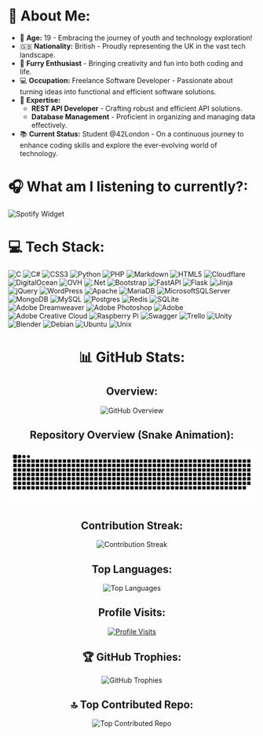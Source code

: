 # 💫 About Me:

- 🎉 **Age:** 19 - Embracing the journey of youth and technology exploration!
- 🇬🇧 **Nationality:** British - Proudly representing the UK in the vast tech landscape.
- 🐾 **Furry Enthusiast** - Bringing creativity and fun into both coding and life.
- 💻 **Occupation:** Freelance Software Developer - Passionate about turning ideas into functional and efficient software solutions.
- 🚀 **Expertise:**
  - **REST API Developer** - Crafting robust and efficient API solutions.
  - **Database Management** - Proficient in organizing and managing data effectively.
- 📚 **Current Status:** Student @42London - On a continuous journey to enhance coding skills and explore the ever-evolving world of technology.


# 🎧 What am I listening to currently?:
![Spotify Widget](https://spotify.wolfieog.xyz/?theme=dark&scan=true&spin=false&rainbow=false)

# 💻 Tech Stack:

![C](https://img.shields.io/badge/c-%2300599C.svg?style=for-the-badge&logo=c&logoColor=white) ![C#](https://img.shields.io/badge/c%23-%23239120.svg?style=for-the-badge&logo=csharp&logoColor=white) ![CSS3](https://img.shields.io/badge/css3-%231572B6.svg?style=for-the-badge&logo=css3&logoColor=white) ![Python](https://img.shields.io/badge/python-3670A0?style=for-the-badge&logo=python&logoColor=ffdd54) ![PHP](https://img.shields.io/badge/php-%23777BB4.svg?style=for-the-badge&logo=php&logoColor=white) ![Markdown](https://img.shields.io/badge/markdown-%23000000.svg?style=for-the-badge&logo=markdown&logoColor=white) ![HTML5](https://img.shields.io/badge/html5-%23E34F26.svg?style=for-the-badge&logo=html5&logoColor=white) ![Cloudflare](https://img.shields.io/badge/Cloudflare-F38020?style=for-the-badge&logo=Cloudflare&logoColor=white) ![DigitalOcean](https://img.shields.io/badge/DigitalOcean-%230167ff.svg?style=for-the-badge&logo=digitalOcean&logoColor=white) ![OVH](https://img.shields.io/badge/ovh-%23123F6D.svg?style=for-the-badge&logo=ovh&logoColor=#123F6D) ![.Net](https://img.shields.io/badge/.NET-5C2D91?style=for-the-badge&logo=.net&logoColor=white) ![Bootstrap](https://img.shields.io/badge/bootstrap-%238511FA.svg?style=for-the-badge&logo=bootstrap&logoColor=white) ![FastAPI](https://img.shields.io/badge/FastAPI-005571?style=for-the-badge&logo=fastapi) ![Flask](https://img.shields.io/badge/flask-%23000.svg?style=for-the-badge&logo=flask&logoColor=white) ![Jinja](https://img.shields.io/badge/jinja-white.svg?style=for-the-badge&logo=jinja&logoColor=black) ![jQuery](https://img.shields.io/badge/jquery-%230769AD.svg?style=for-the-badge&logo=jquery&logoColor=white) ![WordPress](https://img.shields.io/badge/WordPress-%23117AC9.svg?style=for-the-badge&logo=WordPress&logoColor=white) ![Apache](https://img.shields.io/badge/apache-%23D42029.svg?style=for-the-badge&logo=apache&logoColor=white) ![MariaDB](https://img.shields.io/badge/MariaDB-003545?style=for-the-badge&logo=mariadb&logoColor=white) ![MicrosoftSQLServer](https://img.shields.io/badge/Microsoft%20SQL%20Server-CC2927?style=for-the-badge&logo=microsoft%20sql%20server&logoColor=white) ![MongoDB](https://img.shields.io/badge/MongoDB-%234ea94b.svg?style=for-the-badge&logo=mongodb&logoColor=white) ![MySQL](https://img.shields.io/badge/mysql-%2300000f.svg?style=for-the-badge&logo=mysql&logoColor=white) ![Postgres](https://img.shields.io/badge/postgres-%23316192.svg?style=for-the-badge&logo=postgresql&logoColor=white) ![Redis](https://img.shields.io/badge/redis-%23DD0031.svg?style=for-the-badge&logo=redis&logoColor=white) ![SQLite](https://img.shields.io/badge/sqlite-%2307405e.svg?style=for-the-badge&logo=sqlite&logoColor=white) ![Adobe Dreamweaver](https://img.shields.io/badge/Adobe%20Dreamweaver-FF61F6.svg?style=for-the-badge&logo=Adobe%20Dreamweaver&logoColor=white) ![Adobe Photoshop](https://img.shields.io/badge/adobe%20photoshop-%2331A8FF.svg?style=for-the-badge&logo=adobe%20photoshop&logoColor=white) ![Adobe](https://img.shields.io/badge/adobe-%23FF0000.svg?style=for-the-badge&logo=adobe&logoColor=white) ![Adobe Creative Cloud](https://img.shields.io/badge/Adobe%20Creative%20Cloud-DA1F26.svg?style=for-the-badge&logo=Adobe%20Creative%20Cloud&logoColor=white) ![Raspberry Pi](https://img.shields.io/badge/-RaspberryPi-C51A4A?style=for-the-badge&logo=Raspberry-Pi) ![Swagger](https://img.shields.io/badge/-Swagger-%23Clojure?style=for-the-badge&logo=swagger&logoColor=white) ![Trello](https://img.shields.io/badge/Trello-%23026AA7.svg?style=for-the-badge&logo=Trello&logoColor=white) ![Unity](https://img.shields.io/badge/Unity-%23000000.svg?style=for-the-badge&logo=unity&logoColor=white) ![Blender](https://img.shields.io/badge/Blender-%23F5792A.svg?style=for-the-badge&logo=blender&logoColor=white) ![Debian](https://img.shields.io/badge/Debian-A81D33?style=for-the-badge&logo=debian&logoColor=white) ![Ubuntu](https://img.shields.io/badge/Ubuntu-E95420?style=for-the-badge&logo=ubuntu&logoColor=white) ![Unix](https://img.shields.io/badge/Unix-%23505151.svg?style=for-the-badge&logo=unix&logoColor=white) 


<div align="center">
  <h1>📊 GitHub Stats:</h1>

  <h2>Overview:</h2>
  <img src="https://github-readme-stats.vercel.app/api?username=WOLFIE-OG&theme=dark&hide_border=false&include_all_commits=true&count_private=true" alt="GitHub Overview" />

  <h2>Repository Overview (Snake Animation):</h2>
  <img src="https://raw.githubusercontent.com/WOLFIE-OG/WOLFIE-OG/output/snake.svg" alt="Snake Animation" />

  <h2>Contribution Streak:</h2>
  <img src="https://github-readme-streak-stats.herokuapp.com/?user=WOLFIE-OG&theme=dark&hide_border=false" alt="Contribution Streak" />

  <h2>Top Languages:</h2>
  <img src="https://github-readme-stats.vercel.app/api/top-langs/?username=WOLFIE-OG&theme=dark&hide_border=false&include_all_commits=true&count_private=true&layout=compact" alt="Top Languages" />

  <h2>Profile Visits:</h2>
  <a href="https://github.com/WOLFIE-OG">
    <img src="https://komarev.com/ghpvc/?username=wolfie-og&label=Profile%20views&color=0e75b6&style=for-the-badge" alt="Profile Visits" />
  </a>

  <h2>🏆 GitHub Trophies:</h2>
  <img src="https://github-profile-trophy.vercel.app/?username=WOLFIE-OG&theme=dark&no-frame=false&no-bg=true&margin-w=4" alt="GitHub Trophies" />

  <h2>🔝 Top Contributed Repo:</h2>
  <img src="https://github-contributor-stats.vercel.app/api?username=WOLFIE-OG&limit=5&theme=dark&combine_all_yearly_contributions=true" alt="Top Contributed Repo" />
</div>
